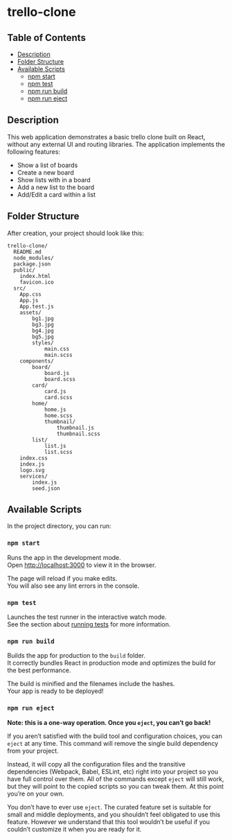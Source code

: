 # trello-clone

## Table of Contents

- [Description](#description)
- [Folder Structure](#folder-structure)
- [Available Scripts](#available-scripts)
  - [npm start](#npm-start)
  - [npm test](#npm-test)
  - [npm run build](#npm-run-build)
  - [npm run eject](#npm-run-eject)

## Description
This web application demonstrates a basic trello clone built on React, without any external UI and routing libraries.
The application implements the following features:
- Show a list of boards
- Create a new board
- Show lists with in a board
- Add a new list to the board
- Add/Edit a card within a list
## Folder Structure

After creation, your project should look like this:

```
trello-clone/
  README.md
  node_modules/
  package.json
  public/
    index.html
    favicon.ico
  src/
    App.css
    App.js
    App.test.js
    assets/
        bg1.jpg
        bg3.jpg
        bg4.jpg
        bg5.jpg
        styles/
            main.css
            main.scss
    components/
        board/
            board.js
            board.scss            
        card/
            card.js
            card.scss            
        home/
            home.js
            home.scss
            thumbnail/
                thumbnail.js
                thumbnail.scss
        list/
            list.js
            list.scss            
    index.css
    index.js
    logo.svg
    services/
        index.js
        seed.json
```

## Available Scripts

In the project directory, you can run:

### `npm start`

Runs the app in the development mode.<br>
Open [http://localhost:3000](http://localhost:3000) to view it in the browser.

The page will reload if you make edits.<br>
You will also see any lint errors in the console.

### `npm test`

Launches the test runner in the interactive watch mode.<br>
See the section about [running tests](#running-tests) for more information.

### `npm run build`

Builds the app for production to the `build` folder.<br>
It correctly bundles React in production mode and optimizes the build for the best performance.

The build is minified and the filenames include the hashes.<br>
Your app is ready to be deployed!

### `npm run eject`

**Note: this is a one-way operation. Once you `eject`, you can’t go back!**

If you aren’t satisfied with the build tool and configuration choices, you can `eject` at any time. This command will remove the single build dependency from your project.

Instead, it will copy all the configuration files and the transitive dependencies (Webpack, Babel, ESLint, etc) right into your project so you have full control over them. All of the commands except `eject` will still work, but they will point to the copied scripts so you can tweak them. At this point you’re on your own.

You don’t have to ever use `eject`. The curated feature set is suitable for small and middle deployments, and you shouldn’t feel obligated to use this feature. However we understand that this tool wouldn’t be useful if you couldn’t customize it when you are ready for it.